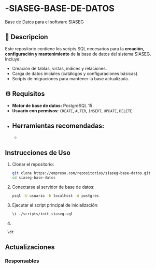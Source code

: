 # -SIASEG-BASE-DE-DATOS
Base de Datos para el software SIASEG

## 📖 Descripcion
Este repositorio contiene los scripts SQL necesarios para la **creación, configuración y mantenimiento** de la base de datos del sistema SIASEG.  
Incluye:
- Creación de tablas, vistas, índices y relaciones.
- Carga de datos iniciales (catálogos y configuraciones básicas).
- Scripts de migraciones para mantener la base actualizada.
  
## ⚙️ Requisitos
- **Motor de base de datos:** PostgreSQL 15  
- **Usuario con permisos:** `CREATE`, `ALTER`, `INSERT`, `UPDATE`, `DELETE`  
- Herramientas recomendadas:  
  - 
  - 

## Instrucciones de Uso
1. Clonar el repositorio:
   ```bash
   git clone https://empresa.com/repositorios/siaseg-base-datos.git
   cd siaseg-base-datos
   ```
2. Conectarse al servidor de base de datos:
   ```bash
   psql -U usuario -h localhost -d postgres
   ```
3. Ejecutar el script principal de inicialización:
   ```bash
   \i ./scripts/init_siaseg.sql
   ```
4. 
  ```bash
   \dt
   ```
## Actualizaciones

### Responsables

